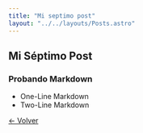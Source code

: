 ```yaml
---
title: "Mi septimo post"
layout: "../../layouts/Posts.astro"
---
```

## Mi Séptimo Post

### Probando Markdown

- One-Line Markdown
- Two-Line Markdown

[&larr; Volver](/posts)
